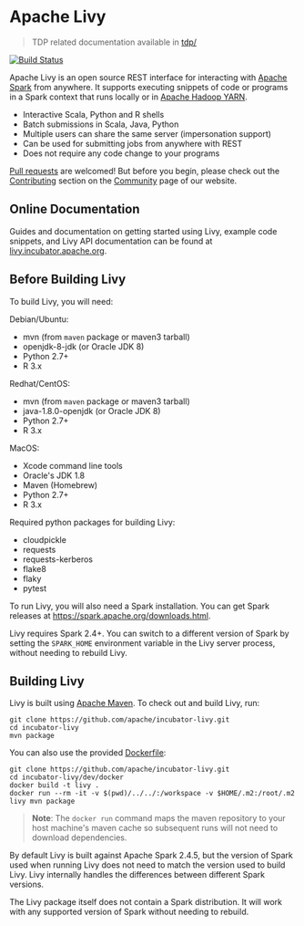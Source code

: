 # Apache Livy

> TDP related documentation available in [tdp/](./tdp/)

[![Build Status](https://travis-ci.org/apache/incubator-livy.svg?branch=master)](https://travis-ci.org/apache/incubator-livy)

Apache Livy is an open source REST interface for interacting with
[Apache Spark](http://spark.apache.org) from anywhere. It supports executing snippets of code or
programs in a Spark context that runs locally or in
[Apache Hadoop YARN](http://hadoop.apache.org/docs/current/hadoop-yarn/hadoop-yarn-site/YARN.html).

- Interactive Scala, Python and R shells
- Batch submissions in Scala, Java, Python
- Multiple users can share the same server (impersonation support)
- Can be used for submitting jobs from anywhere with REST
- Does not require any code change to your programs

[Pull requests](https://github.com/apache/incubator-livy/pulls) are welcomed! But before you begin,
please check out the [Contributing](http://livy.incubator.apache.org/community#Contributing)
section on the [Community](http://livy.incubator.apache.org/community) page of our website.

## Online Documentation

Guides and documentation on getting started using Livy, example code snippets, and Livy API
documentation can be found at [livy.incubator.apache.org](http://livy.incubator.apache.org).

## Before Building Livy

To build Livy, you will need:

Debian/Ubuntu:

- mvn (from `maven` package or maven3 tarball)
- openjdk-8-jdk (or Oracle JDK 8)
- Python 2.7+
- R 3.x

Redhat/CentOS:

- mvn (from `maven` package or maven3 tarball)
- java-1.8.0-openjdk (or Oracle JDK 8)
- Python 2.7+
- R 3.x

MacOS:

- Xcode command line tools
- Oracle's JDK 1.8
- Maven (Homebrew)
- Python 2.7+
- R 3.x

Required python packages for building Livy:

- cloudpickle
- requests
- requests-kerberos
- flake8
- flaky
- pytest

To run Livy, you will also need a Spark installation. You can get Spark releases at
https://spark.apache.org/downloads.html.

Livy requires Spark 2.4+. You can switch to a different version of Spark by setting the
`SPARK_HOME` environment variable in the Livy server process, without needing to rebuild Livy.

## Building Livy

Livy is built using [Apache Maven](http://maven.apache.org). To check out and build Livy, run:

```
git clone https://github.com/apache/incubator-livy.git
cd incubator-livy
mvn package
```

You can also use the provided [Dockerfile](./Dockerfile):

```
git clone https://github.com/apache/incubator-livy.git
cd incubator-livy/dev/docker
docker build -t livy .
docker run --rm -it -v $(pwd)/../../:/workspace -v $HOME/.m2:/root/.m2 livy mvn package
```

> **Note**: The `docker run` command maps the maven repository to your host machine's maven cache so subsequent runs will not need to download dependencies.

By default Livy is built against Apache Spark 2.4.5, but the version of Spark used when running
Livy does not need to match the version used to build Livy. Livy internally handles the differences
between different Spark versions.

The Livy package itself does not contain a Spark distribution. It will work with any supported
version of Spark without needing to rebuild.
